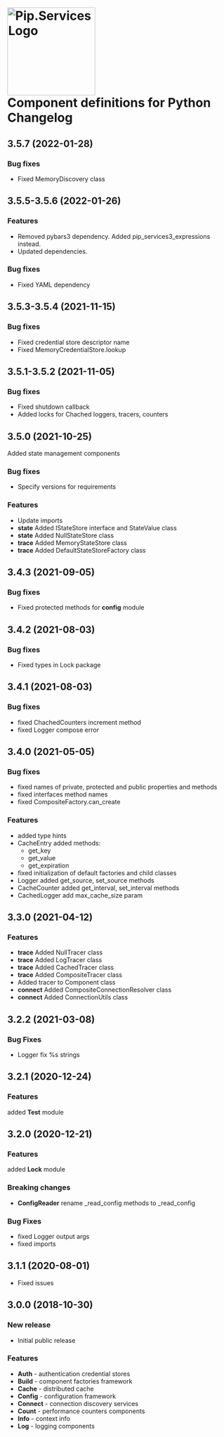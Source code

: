 # <img src="https://uploads-ssl.webflow.com/5ea5d3315186cf5ec60c3ee4/5edf1c94ce4c859f2b188094_logo.svg" alt="Pip.Services Logo" width="200"> <br/> Component definitions for Python Changelog

## <a name="3.5.7"></a> 3.5.7 (2022-01-28)

### Bug fixes
* Fixed MemoryDiscovery class

## <a name="3.5.5-3.5.6"></a> 3.5.5-3.5.6 (2022-01-26)

### Features
* Removed pybars3 dependency. Added pip_services3_expressions instead.
* Updated dependencies. 

### Bug fixes
* Fixed YAML dependency

## <a name="3.5.3-3.5.4"></a> 3.5.3-3.5.4 (2021-11-15)

### Bug fixes
* Fixed credential store descriptor name
* Fixed MemoryCredentialStore.lookup

## <a name="3.5.1-3.5.2"></a> 3.5.1-3.5.2 (2021-11-05)

### Bug fixes
* Fixed shutdown callback
* Added locks for Chached loggers, tracers, counters

## <a name="3.5.0"></a> 3.5.0 (2021-10-25)

Added state management components

### Bug fixes
* Specify versions for requirements

### Features
* Update imports
* **state** Added IStateStore interface and StateValue class
* **state** Added NullStateStore class
* **trace** Added MemoryStateStore class
* **trace** Added DefaultStateStoreFactory class

## <a name="3.4.3"></a> 3.4.3 (2021-09-05)

### Bug fixes
* Fixed protected methods for **config** module


## <a name="3.4.2"></a> 3.4.2 (2021-08-03)

### Bug fixes
* Fixed types in Lock package

## <a name="3.4.1"></a> 3.4.1 (2021-08-03)

### Bug fixes
* fixed ChachedCounters increment method
* fixed Logger compose error


## <a name="3.4.0"></a> 3.4.0 (2021-05-05)

### Bug fixes
* fixed names of private, protected and public properties and methods
* fixed interfaces method names
* fixed CompositeFactory.can_create

### Features
* added type hints
* CacheEntry added methods:
    - get_key
    - get_value
    - get_expiration
* fixed initialization of default factories and child classes
* Logger added get_source, set_source methods
* CacheCounter added get_interval, set_interval methods
* CachedLogger add max_cache_size param


## <a name="3.3.0"></a> 3.3.0 (2021-04-12)

### Features
* **trace** Added NullTracer class
* **trace** Added LogTracer class
* **trace** Added CachedTracer class
* **trace** Added CompositeTracer class
* Added tracer to Component class
* **connect** Added CompositeConnectionResolver class
* **connect** Added ConnectionUtils class

## <a name="3.2.2"></a> 3.2.2 (2021-03-08)

### Bug Fixes
* Logger fix %s strings

## <a name="3.2.1"></a> 3.2.1 (2020-12-24)

### Features
added **Test** module

## <a name="3.2.0"></a> 3.2.0 (2020-12-21)

### Features
added **Lock** module

### Breaking changes
* **ConfigReader** rename _read_config methods to _read_config

### Bug Fixes
* fixed Logger output args
* fixed imports


## <a name="3.1.1"></a> 3.1.1 (2020-08-01)
* Fixed issues

## <a name="3.0.0"></a> 3.0.0 (2018-10-30)

### New release
* Initial public release

### Features
- **Auth** - authentication credential stores
- **Build** - component factories framework
- **Cache** - distributed cache
- **Config** - configuration framework
- **Connect** - connection discovery services
- **Count** - performance counters components
- **Info** - context info
- **Log** - logging components